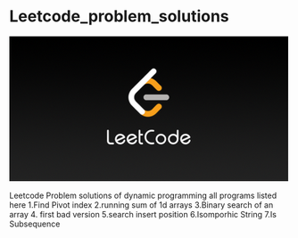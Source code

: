 # Leetcode_problem_solutions
![LeetCode](./LeetCode_Sharing.png)

Leetcode Problem solutions of dynamic programming 
all programs listed here
1.Find Pivot index
2.running sum of 1d arrays
3.Binary search of an array
4. first bad version
5.search insert position
6.Isomporhic String
7.Is Subsequence
